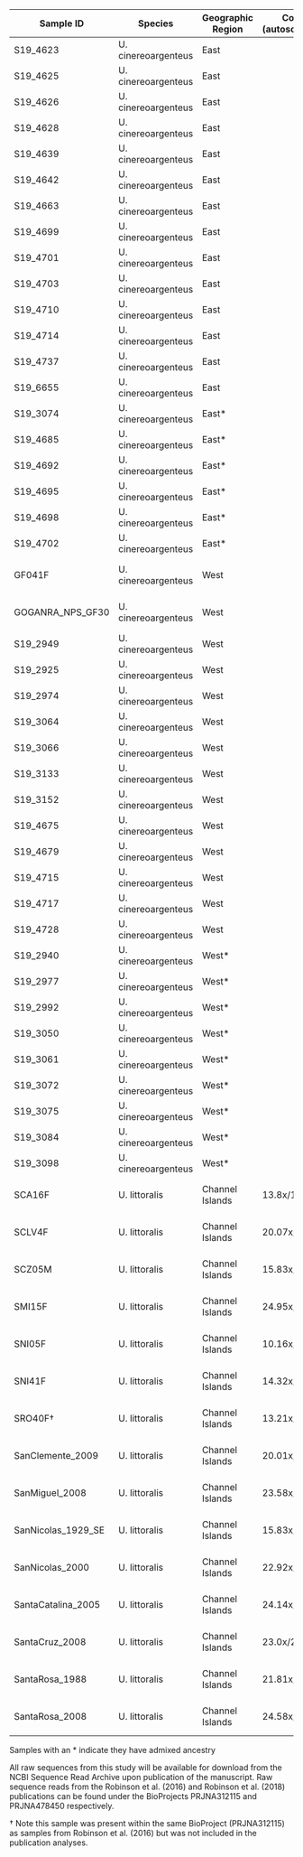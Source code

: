 | Sample ID | Species | Geographic Region | Coverage (autosomes/ChrX) | Source |
| --------- | ------- | ----------------- | -------- | ------ |
| S19_4623 | U. cinereoargenteus | East | | This Study |
| S19_4625 | U. cinereoargenteus | East | | This Study |
| S19_4626 | U. cinereoargenteus | East | | This Study |
| S19_4628 | U. cinereoargenteus | East | | This Study |
| S19_4639 | U. cinereoargenteus | East | | This Study |
| S19_4642 | U. cinereoargenteus | East | | This Study |
| S19_4663 | U. cinereoargenteus | East | | This Study |
| S19_4699 | U. cinereoargenteus | East | | This Study |
| S19_4701 | U. cinereoargenteus | East | | This Study |
| S19_4703 | U. cinereoargenteus | East | | This Study |
| S19_4710 | U. cinereoargenteus | East | | This Study |
| S19_4714 | U. cinereoargenteus | East | | This Study |
| S19_4737 | U. cinereoargenteus | East | | This Study |
| S19_6655 | U. cinereoargenteus | East | | This Study |
| S19_3074 | U. cinereoargenteus | East* | | This Study |
| S19_4685 | U. cinereoargenteus | East* | | This Study |
| S19_4692 | U. cinereoargenteus | East* | | This Study |
| S19_4695 | U. cinereoargenteus | East* | | This Study |
| S19_4698 | U. cinereoargenteus | East* | | This Study |
| S19_4702 | U. cinereoargenteus | East* | | This Study |
| GF041F | U. cinereoargenteus | West | | Robinson et al. (2016) |
| GOGANRA_NPS_GF30 | U. cinereoargenteus | West | | Robinson et al. (2018) |
| S19_2949 | U. cinereoargenteus | West | | This Study |
| S19_2925 | U. cinereoargenteus | West | | This Study |
| S19_2974 | U. cinereoargenteus | West | | This Study |
| S19_3064 | U. cinereoargenteus | West | | This Study |
| S19_3066 | U. cinereoargenteus | West | | This Study |
| S19_3133 | U. cinereoargenteus | West | | This Study |
| S19_3152 | U. cinereoargenteus | West | | This Study |
| S19_4675 | U. cinereoargenteus | West | | This Study |
| S19_4679 | U. cinereoargenteus | West | | This Study |
| S19_4715 | U. cinereoargenteus | West | | This Study |
| S19_4717 | U. cinereoargenteus | West | | This Study |
| S19_4728 | U. cinereoargenteus | West | | This Study |
| S19_2940 | U. cinereoargenteus | West* | | This Study |
| S19_2977 | U. cinereoargenteus | West* | | This Study |
| S19_2992 | U. cinereoargenteus | West* | | This Study |
| S19_3050 | U. cinereoargenteus | West* | | This Study |
| S19_3061 | U. cinereoargenteus | West* | | This Study |
| S19_3072 | U. cinereoargenteus | West* | | This Study |
| S19_3075 | U. cinereoargenteus | West* | | This Study |
| S19_3084 | U. cinereoargenteus | West* | | This Study |
| S19_3098 | U. cinereoargenteus | West* | | This Study |
| SCA16F | U. littoralis | Channel Islands | 13.8x/11.83x | Robinson et al. (2016) |
| SCLV4F | U. littoralis | Channel Islands | 20.07x/18.44x | Robinson et al. (2016) |
| SCZ05M | U. littoralis | Channel Islands  | 15.83x/7.89x | Robinson et al. (2016) |
| SMI15F | U. littoralis | Channel Islands | 24.95x/20.93x | Robinson et al. (2016) |
| SNI05F | U. littoralis | Channel Islands | 10.16x/9.4x | Robinson et al. (2016) |
| SNI41F | U. littoralis | Channel Islands | 14.32x/13.26x | Robinson et al. (2016) |
| SRO40F† | U. littoralis | Channel Islands | 13.21x/12.32x| Robinson et al. (2016) |
| SanClemente_2009 | U. littoralis | Channel Islands | 20.01x/18.56x | Robinson et al. (2018) |
| SanMiguel_2008 | U. littoralis | Channel Islands | 23.58x/11.42x | Robinson et al. (2018) |
| SanNicolas_1929_SE | U. littoralis | Channel Islands | 15.83x/14.14x | Robinson et al. (2018) |
| SanNicolas_2000 | U. littoralis | Channel Islands | 22.92x/11.53x | Robinson et al. (2018) |
| SantaCatalina_2005 | U. littoralis | Channel Islands | 24.14x/11.80x | Robinson et al. (2018) |
| SantaCruz_2008 | U. littoralis | Channel Islands | 23.0x/21.07x | Robinson et al. (2018) |
| SantaRosa_1988 | U. littoralis | Channel Islands | 21.81x/19.36x| Robinson et al. (2018) |
| SantaRosa_2008 | U. littoralis | Channel Islands | 24.58x/12.08x | Robinson et al. (2018) |

Samples with an * indicate they have admixed ancestry  

All raw sequences from this study will be available for download from the NCBI Sequence Read Archive upon publication of the manuscript. Raw sequence reads from the Robinson et al. (2016) and Robinson et al. (2018) publications can be found under the BioProjects PRJNA312115 and PRJNA478450 respectively. 

† Note this sample was present within the same BioProject (PRJNA312115) as samples from Robinson et al. (2016) but was not included in the publication analyses. 
